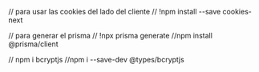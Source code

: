 // para usar las cookies del lado del cliente
// !npm install --save cookies-next

// para generar el prisma
// !npx prisma generate
//npm install @prisma/client

// npm i bcryptjs
//npm i --save-dev @types/bcryptjs

